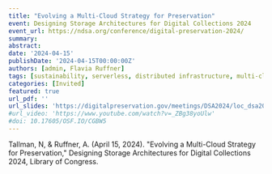 ```yaml
---
title: "Evolving a Multi-Cloud Strategy for Preservation"
event: Designing Storage Architectures for Digital Collections 2024
event_url: https://ndsa.org/conference/digital-preservation-2024/
summary:
abstract:
date: '2024-04-15'
publishDate: '2024-04-15T00:00:00Z'
authors: [admin, Flavia Ruffner]
tags: [sustainability, serverless, distributed infrastructure, multi-cloud]
categories: [Invited]
featured: true
url_pdf: ''
url_slides: 'https://digitalpreservation.gov/meetings/DSA2024/loc_dsa2024_website_0118_Tallman_loc-dsa_2024_aptrust_v2-2.pdf'
#url_video: 'https://www.youtube.com/watch?v=_ZBg38yoUlw'
#doi: 10.17605/OSF.IO/CGBW5
---
```

Tallman, N,  & Ruffner, A. (April 15, 2024). "Evolving a Multi-Cloud Strategy for Preservation," Designing Storage Architectures for Digital Collections 2024, Library of Congress.